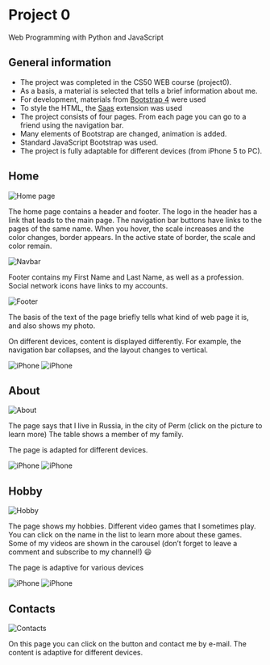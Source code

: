# Project 0

Web Programming with Python and JavaScript

## General information

- The project was completed in the CS50 WEB course (project0).
- As a basis, a material is selected that tells a brief information about me.
- For development, materials from [Bootstrap 4](https://getbootstrap.com/) were used 
- To style the HTML, the [Saas](https://sass-lang.com/) extension was used 
- The project consists of four pages. From each page you can go to a friend using the navigation bar.
- Many elements of Bootstrap are changed, animation is added. 
- Standard JavaScript Bootstrap was used.
- The project is fully adaptable for different devices (from iPhone 5 to PC).

## Home

![Home page](https://pix.my/o/2qyzsn.png)

The home page contains a header and footer. The logo in the header has a link that leads to the main page.
The navigation bar buttons have links to the pages of the same name. When you hover, the scale increases and the color changes, border appears. In the active state of border, the scale and color remain.

![Navbar](https://pix.my/o/qYLNFB.png)

Footer contains my First Name and Last Name, as well as a profession. Social network icons have links to my accounts.

![Footer](https://pix.my/o/p7q5FL.png)

The basis of the text of the page briefly tells what kind of web page it is, and also shows my photo.

On different devices, content is displayed differently. For example, the navigation bar collapses, and the layout changes to vertical.

![iPhone](https://pix.my/o/jI8a2n.png)    ![iPhone](https://pix.my/o/fydu0O.png)

## About

![About](https://pix.my/o/zIk90p.png)

The page says that I live in Russia, in the city of Perm (click on the picture to learn more)
The table shows a member of my family.

The page is adapted for different devices.

![iPhone](https://pix.my/o/bUc4v6.png)    ![iPhone](https://pix.my/o/qhoUie.png)

## Hobby

![Hobby](https://pix.my/o/DUjQnK.png)

The page shows my hobbies. Different video games that I sometimes play. You can click on the name in the list to learn more about these games.
Some of my videos are shown in the carousel (don’t forget to leave a comment and subscribe to my channel!) :smiley:	

The page is adaptive for various devices

![iPhone](https://pix.my/o/K58DLt.png)     ![iPhone](https://pix.my/o/Dqc57a.png)

## Contacts

![Contacts](https://pix.my/o/hKQuYy.png)

On this page you can click on the button and contact me by e-mail.
The content is adaptive for different devices.
